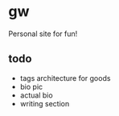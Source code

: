 # gw
Personal site for fun!

## todo
* tags architecture for goods
* bio pic
* actual bio
* writing section
